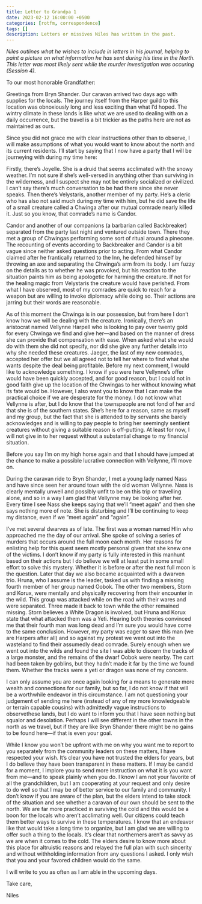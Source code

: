 ```yaml
---
title: Letter to Grandpa 1
date: 2023-02-12 16:00:00 +0500
categories: [rotfm, correspondence]
tags: []
description: Letters or missives Niles has written in the past.
---
```


*Niles outlines what he wishes to include in letters in his journal, helping to paint a picture on what information he has sent during his time in the North. This letter was most likely sent while the murder investigation was occuring (Session 4).*

To our most honorable Grandfather:

Greetings from Bryn Shander. Our caravan arrived two days ago with supplies for the locals. The journey itself from the Harper guild to this location was obnoxiously long and less exciting than what I’d hoped. The wintry climate in these lands is like what we are used to dealing with on a daily occurrence, but the travel is a bit trickier as the paths here are not as maintained as ours.

Since you did not grace me with clear instructions other than to observe, I will make assumptions of what you would want to know about the north and its current residents. I’ll start by saying that I now have a party that I will be journeying with during my time here:

Firstly, there’s Joyelle. She is a druid that seems acclimated with the snowy weather. I’m not sure if she’s well-versed in anything other than surviving in the wilderness, and I suspect she may not be entirely socialized or civilized. I can’t say there’s much conversation to be had there since she never speaks. Then there’s Velystaris, another member of my party. He’s a cleric who has also not said much during my time with him, but he did save the life of a small creature called a Chwinga after our mutual comrade nearly killed it. Just so you know, that comrade’s name is Candor.

Candor and another of our companions (a barbarian called Backbreaker) separated from the party last night and ventured outside town. There they met a group of Chwingas performing some sort of ritual around a pinecone. The recounting of events according to Backbreaker and Candor is a bit vague since neither asked questions prior to acting. From what Candor claimed after he frantically returned to the Inn, he defended himself by throwing an axe and separating the Chwinga’s arm from its body. I am fuzzy on the details as to whether he was provoked, but his reaction to the situation paints him as being apologetic for harming the creature. If not for the healing magic from Velystaris the creature would have perished. From what I have observed, most of my comrades are quick to reach for a weapon but are willing to invoke diplomacy while doing so. Their actions are jarring but their words are reasonable.

As of this moment the Chwinga is in our possession, but from here I don’t know how we will be dealing with the creature. Ironically, there’s an aristocrat named Vellynne Harpell who is looking to pay over twenty gold for every Chwinga we find and give her—and based on the manner of dress she can provide that compensation with ease. When asked what she would do with them she did not specify, nor did she give any further details into why she needed these creatures. Jaeger, the last of my new comrades, accepted her offer but we all agreed not to tell her where to find what she wants despite the deal being profitable. Before my next comment, I would like to acknowledge something. I know if you were here Vellynne’s offer would have been quickly accepted, and for good reason, but I could not in good faith give up the location of the Chwingas to her without 
knowing what its fate would be. However, I also want you to know that I can make the practical choice if we are desperate for the money. I do not know what Vellynne is after, but I do know that the townspeople are not fond of her and that she is of the southern states. She’s here for a reason, same as myself and my group, but the fact that she is attended to by servants she barely acknowledges and is willing to pay people to bring her seemingly sentient creatures without giving a suitable reason is off-putting. At least for now, I will not give in to her request without a substantial change to my financial situation.

Before you say I’m on my high horse again and that I should have jumped at the chance to make a possible lucrative connection with Vellynne, I’ll move on.

During the caravan ride to Bryn Shander, I met a young lady named Nass and have since seen her around town with the old woman Vellynne. Nass is clearly mentally unwell and possibly unfit to be on this trip or travelling alone, and so in a way I am glad that Vellynne may be looking after her. Every time I see Nass she keeps saying that we’ll “meet again” and then she says nothing more of note. She is disturbing and I’ll be continuing to keep my distance, even if we “meet again” and 
“again”.

I’ve met several dwarves as of late. The first was a woman named Hlin who approached me the day of our arrival. She spoke of solving a series of murders that occurs around the full moon each month. Her reasons for enlisting help for this quest seem mostly personal given that she knew one 
of the victims. I don’t know if my party is fully interested in this manhunt based on their actions but I do believe we will at least put in some small effort to solve this mystery. Whether it is before or after the next full moon is the question. Later that day we also became acquainted with a dwarven 
trio. Hruna, who I assume is the leader, tasked us with finding a missing fourth member of her group named Oobok. The other two members, Storn and Korux, were mentally and physically recovering from their encounter in the wild. This group was attacked while on the road with their wares and were separated. Three made it back to town while the other remained missing. Storn believes a White Dragon is involved, but Hruna and Korux state that what attacked them was a Yeti. Hearing both theories convinced me that their fourth man was long dead and I’m sure you would have come to the same conclusion. However, my party was eager to save this man (we are Harpers after all) and so against my protest we went out into the wasteland to find their assumedly dead comrade. Surely enough when we went out into the wilds and found the site I was able to discern the tracks of a large monster, and the remains of the dwarf Oobok were nearby. The cart had been taken by goblins, but they hadn’t made it far by the time we found them. Whether the 
tracks were a yeti or dragon was none of my concern.

I can only assume you are once again looking for a means to generate more wealth and connections for our family, but so far, I do not know if that will be a worthwhile endeavor in this circumstance. I am not questioning your judgement of sending me here (instead of any of my more knowledgeable or terrain capable cousins) with admittedly vague instructions to observethese lands, but I do want to inform you that I have seen nothing but squalor and desolation. Perhaps I will see different in the other towns in the north as we travel, but if they are like Bryn Shander there might be no gains to be found here—if that is even your goal.

While I know you won’t be upfront with me on why you want me to report to you separately from the community leaders on these matters, I have respected your wish. It’s clear you have not trusted the elders for years, but I do believe they have been transparent in these matters. If I may be candid for a moment, I implore you to send more instruction on what it is you want from me—and to speak plainly when you do. I know I am not your favorite of all the grandchildren, but I am cooperating at your request and only desire to do well so that I may be of better service to our family and community. I don’t know if you are aware of the plan, but the elders intend to take stock of the situation and see whether a caravan of our own should be sent to the north. We are far more practiced in surviving the cold and this would be a boon for the locals who aren’t acclimating well. Our citizens could teach them better ways to survive in these temperatures. I know that an endeavor like that would take a long time to organize, but I am glad we are willing to offer such a thing to the locals. It’s clear that northerners aren’t as savvy as we are when it comes to the cold. The elders desire to know more about this place for altruistic reasons and relayed the full plan with such sincerity and without withholding information from any questions I asked. I only wish that you and your favored children would do the same.

I will write to you as often as I am able in the upcoming days.

Take care, 

Niles